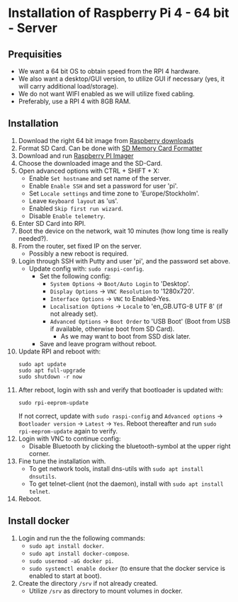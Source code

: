 # Installation of Raspberry Pi 4 - 64 bit - Server

## Prequisities

- We want a 64 bit OS to obtain speed from the RPI 4 hardware.
- We also want a desktop/GUI version, to utilize GUI if necessary (yes, it will carry additional load/storage).
- We do not want WIFI enabled as we will utilize fixed cabling.
- Preferably, use a RPI 4 with 8GB RAM.

## Installation

1. Download the right 64 bit image from [Raspberry downloads](https://downloads.raspberrypi.org/raspios_arm64)
2. Format SD Card. Can be done with [SD Memory Card Formatter](https://www.sdcard.org/downloads/formatter/)
3. Download and run [Raspberry PI Imager](https://www.raspberrypi.com/software/)
4. Choose the downloaded image and the SD-Card.
5. Open advanced options with CTRL + SHIFT + X:
   - Enable `Set hostname` and set name of the server.
   - Enable `Enable SSH` and set a password for user 'pi'.
   - Set `Locale settings` and time zone to 'Europe/Stockholm'.
   - Leave `Keyboard layout` as 'us'.
   - Enabled `Skip first run wizard`.
   - Disable `Enable telemetry`.
6. Enter SD Card into RPI.
7. Boot the device on the network, wait 10 minutes (how long time is really needed?).
8. From the router, set fixed IP on the server.
   - Possibly a new reboot is required.
9. Login through SSH with Putty and user 'pi', and the password set above.
   - Update config with: `sudo raspi-config`.
     - Set the following config:
       - `System Options` -> `Boot/Auto Login` to 'Desktop'.
       - `Display Options` -> `VNC Resolution` to '1280x720'.
       - `Interface Options` -> `VNC` to Enabled-Yes.
       - `Localisation Options` -> `Locale` to 'en_GB.UTG-8 UTF 8' (if not already set).
       - `Advanced Options` -> `Boot Order` to 'USB Boot' (Boot from USB if available, otherwise boot from SD Card).
         - As we may want to boot from SSD disk later.
     - Save and leave program without reboot.
10. Update RPI and reboot with:
    ```shell
    sudo apt update
    sudo apt full-upgrade
    sudo shutdown -r now
    ```
11. After reboot, login with ssh and verify that bootloader is updated with:
    ```shell
    sudo rpi-eeprom-update
    ```
    If not correct, update with `sudo raspi-config` and `Advanced options` -> `Bootloader version` -> `Latest` -> `Yes`. Reboot thereafter and run `sudo rpi-eeprom-update` again to verify.
12. Login with VNC to continue config:
    - Disable Bluetooth by clicking the bluetooth-symbol at the upper right corner.
13. Fine tune the installation with.
    - To get network tools, install dns-utils with `sudo apt install dnsutils`.
    - To get telnet-client (not the daemon), install with `sudo apt install telnet`.
14. Reboot.

## Install docker

1. Login and run the the following commands:
   - `sudo apt install docker`.
   - `sudo apt install docker-compose`.
   - `sudo usermod -aG docker pi`.
   - `sudo systemctl enable docker` (to ensure that the docker service is enabled to start at boot).
2. Create the directory `/srv` if not already created.
   - Utilize `/srv` as directory to mount volumes in docker.
